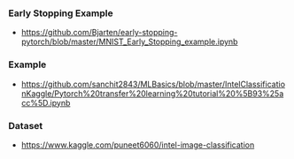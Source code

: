 ### Early Stopping Example
- https://github.com/Bjarten/early-stopping-pytorch/blob/master/MNIST_Early_Stopping_example.ipynb

### Example
- https://github.com/sanchit2843/MLBasics/blob/master/IntelClassificationKaggle/Pytorch%20transfer%20learning%20tutorial%20%5B93%25acc%5D.ipynb


### Dataset
- https://www.kaggle.com/puneet6060/intel-image-classification
